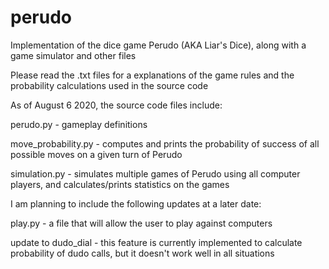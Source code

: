 # perudo

Implementation of the dice game Perudo (AKA Liar's Dice), along with a game simulator and other files


Please read the .txt files for a explanations of the game rules and the probability calculations used in the source code

As of August 6 2020, the source code files include:

perudo.py - gameplay definitions

move_probability.py - computes and prints the probability of success of all possible moves on a given turn of Perudo

simulation.py - simulates multiple games of Perudo using all computer players, and calculates/prints statistics on the games


I am planning to include the following updates at a later date:

play.py - a file that will allow the user to play against computers

update to dudo_dial - this feature is currently implemented to calculate probability of dudo calls, but it doesn't work well in all situations
